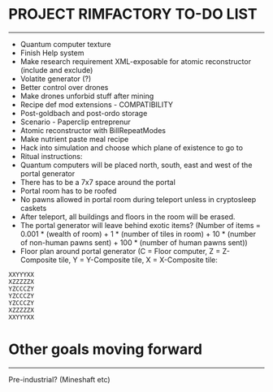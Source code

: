 # PROJECT RIMFACTORY TO-DO LIST
---
- Quantum computer texture
- Finish Help system
- Make research requirement XML-exposable for atomic reconstructor (include and exclude)
- Volatite generator (?)
- Better control over drones
- Make drones unforbid stuff after mining
- Recipe def mod extensions - COMPATIBILITY
- Post-goldbach and post-ordo storage
- Scenario - Paperclip entreprenur
- Atomic reconstructor with BillRepeatModes
- Make nutrient paste meal recipe
- Hack into simulation and choose which plane of existence to go to
 - Ritual instructions:
  - Quantum computers will be placed north, south, east and west of the portal generator
  - There has to be a 7x7 space around the portal
  - Portal room has to be roofed
  - No pawns allowed in portal room during teleport unless in cryptosleep caskets
  - After teleport, all buildings and floors in the room will be erased.
  - The portal generator will leave behind exotic items? (Number of items = 0.001 * (wealth of room) + 1 * (number of tiles in room) + 10 * (number of non-human pawns sent) + 100 * (number of human pawns sent))
  - Floor plan around portal generator (C = Floor computer, Z = Z-Composite tile, Y = Y-Composite tile, X = X-Composite tile:
```
XXYYYXX
XZZZZZX
YZCCCZY
YZCCCZY
YZCCCZY
XZZZZZX
XXYYYXX
```



# Other goals moving forward
---
Pre-industrial? (Mineshaft etc)